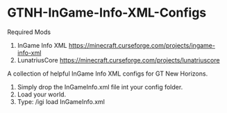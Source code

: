 # GTNH-InGame-Info-XML-Configs
Required Mods
1. InGame Info XML https://minecraft.curseforge.com/projects/ingame-info-xml
2. LunatriusCore https://minecraft.curseforge.com/projects/lunatriuscore

A collection of helpful InGame Info XML configs for GT New Horizons.

1. Simply drop the InGameInfo.xml file int your config folder.
2. Load your world.
3. Type: /igi load InGameInfo.xml